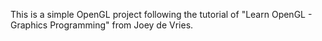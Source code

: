 This is a simple OpenGL project following the tutorial of "Learn OpenGL - Graphics Programming" from Joey de Vries.
